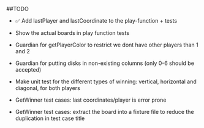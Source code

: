 ##TODO 
- ✅ Add lastPlayer and lastCoordinate to the play-function + tests
- Show the actual boards in play function tests
- Guardian for getPlayerColor to restrict we dont have other players than 1 and 2
- Guardian for putting disks in non-existing columns (only 0-6 should be accepted)
- Make unit test for the different types of winning: vertical, horizontal and diagonal, for both players

- GetWinner test cases: last coordinates/player is error prone
- GetWinner test cases: extract the board into a fixture file to reduce the duplication in test case title